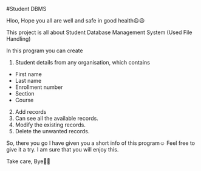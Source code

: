 #Student DBMS

Hloo, Hope you all are well and safe in good health😃😃

This project is all about Student Database Management System (Used File Handling)

In this program you can create

1. Student details from any organisation, which contains
  - First name
  - Last name
  - Enrollment number
  - Section
  - Course

2. Add records
3. Can see all the available records.
4. Modify the existing records.
5. Delete the unwanted records.

So, there you go I have given you a short info of this program☺️ 
Feel free to give it a try. I am sure that you will enjoy this.


Take care, Bye👋👋
